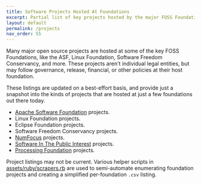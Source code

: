 ```yaml
---
title: Software Projects Hosted At Foundations 
excerpt: Partial list of key projects hosted by the major FOSS Foundations.
layout: default
permalink: /projects
nav_order: 55
---
```


Many major open source projects are hosted at some of the key FOSS Foundations, like the ASF, Linux Foundation, Software Freedom Conservancy, and more.  These projects aren't individual legal entities, but may follow governance, release, financial, or other policies at their host foundation.

These listings are updated on a best-effort basis, and provide just a snapshot into the kinds of projects that are hosted at just a few foundations out there today. 

- [Apache Software Foundation](projects-asf) projects.
- Linux Foundation projects.
- Eclipse Foundation projects.
- Software Freedom Conservancy projects.
- [NumFocus](projects-numfocus) projects.
- [Software In The Public Interest](projects-spi) projects.
- [Processing Foundation](projects-processing) projects.

Project listings may not be current.  Various helper scripts in [assets/ruby/scrapers.rb](https://github.com/Punderthings/fossfoundation/tree/main/assets/ruby/scrapers.rb) are used to semi-automate enumerating foundation projects and creating a simplified per-foundation `.csv` listing.
